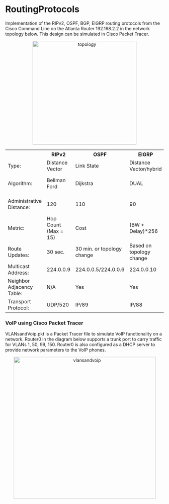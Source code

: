 # RoutingProtocols



Implementation of the RIPv2, OSPF, BGP, EIGRP routing protocols from the Cisco Command Line on the Atlanta Router 192.168.2.2 in the network topology below.  This design can be simulated in Cisco Packet Tracer.

<p align="center">
  <img width="330" alt="topology" src="https://user-images.githubusercontent.com/17348315/40629255-ea536dac-6297-11e8-8c7a-48b16a51011d.PNG">

<p align="center">
<table class="tg">
  <tr>
    <th class="tg-yw4l"><b> </b></th>
    <th class="tg-yw4l"><b>RIPv2</b></th>
    <th class="tg-yw4l"><b>OSPF</b></th>
    <th class="tg-yw4l"><b>EIGRP</b></th>
    <th class="tg-yw4l"><b>BGP</b></th>
  </tr>
  <tr>
    <td class="tg-yw4l">Type:</td>
    <td class="tg-yw4l">Distance Vector</td>
    <td class="tg-yw4l">Link State</td>
    <td class="tg-yw4l">Distance Vector/hybrid</td>
    <td class="tg-yw4l">Path Vector</td>
  </tr>
  <tr>
    <td class="tg-yw4l">Algorithm:</td>
    <td class="tg-yw4l">Bellman Ford</td>
    <td class="tg-yw4l">Dijkstra</td>
    <td class="tg-yw4l">DUAL</td>
    <td class="tg-yw4l">Best Path Selection</td>
  </tr>
  <tr>
    <td class="tg-yw4l">Administrative Distance:</td>
    <td class="tg-yw4l">120</td>
    <td class="tg-yw4l">110</td>
    <td class="tg-yw4l">90</td>
    <td class="tg-yw4l">eBGP 20, iBGP 200</td>
  </tr>
  <tr>
    <td class="tg-yw4l">Metric:</td>
    <td class="tg-yw4l">Hop Count (Max = 15)</td>
    <td class="tg-yw4l">Cost</td>
    <td class="tg-yw4l">(BW + Delay)*256</td>
    <td class="tg-yw4l">MED</td>
  </tr> 
  <tr>
    <td class="tg-yw4l">Route Updates:</td>
    <td class="tg-yw4l">30 sec.</td>
    <td class="tg-yw4l">30 min. or topology change</td>
    <td class="tg-yw4l">Based on topology change</td>
    <td class="tg-yw4l">On topology change</td>
  </tr>
 <tr>
    <td class="tg-yw4l">Multicast Address:</td>
    <td class="tg-yw4l">224.0.0.9</td>
    <td class="tg-yw4l">224.0.0.5/224.0.0.6</td>
    <td class="tg-yw4l">224.0.0.10</td>
    <td class="tg-yw4l">-</td>
  </tr>
   <tr>
    <td class="tg-yw4l">Neighbor Adjacency Table:</td>
    <td class="tg-yw4l">N/A</td>
    <td class="tg-yw4l">Yes</td>
    <td class="tg-yw4l">Yes</td>
    <td class="tg-yw4l">Yes</td>
  </tr> 
    <tr>
    <td class="tg-yw4l">Transport Protocol:</td>
    <td class="tg-yw4l">UDP/520</td>
    <td class="tg-yw4l">IP/89</td>
    <td class="tg-yw4l">IP/88</td>
    <td class="tg-yw4l">TCP/179</td>
  </tr>
</table>


### VoIP using Cisco Packet Tracer
VLANsandVoip.pkt is a Packet Tracer file to simulate VoIP functionality on a network.  Router0 in the diagram below supports a trunk port to carry traffic for VLANs 1, 50, 99, 150.  Router0 is also configured as a DHCP server to provide network parameters to the VoIP phones.  

<p align="center">
<img width="451" alt="vlansandvoip" src="https://user-images.githubusercontent.com/17348315/41727595-b54f442e-7542-11e8-86b5-90c96a0acf31.PNG">
